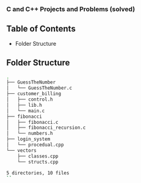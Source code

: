 ### C and C++ Projects and Problems (solved)

## Table of Contents

- Folder Structure

## Folder Structure

```bash
.
├── GuessTheNumber
│   └── GuessTheNumber.c
├── customer_billing
│   ├── control.h
│   ├── lib.h
│   └── main.c
├── fibonacci
│   ├── fibonacci.c
│   ├── fibonacci_recursion.c
│   └── numbers.h
├── login_system
│   └── procedual.cpp
└── vectors
    ├── classes.cpp
    └── structs.cpp

5 directories, 10 files
``
